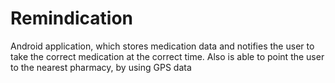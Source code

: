 # Remindication
 Android application, which stores medication data and notifies the user to take the correct medication at the correct time.
 Also is able to point the user to the nearest pharmacy, by using GPS data
